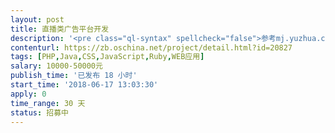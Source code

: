 ```yaml
---                
layout: post       
title: 直播类广告平台开发           
description: '<pre class="ql-syntax" spellcheck="false">参考mj.yuzhua.com，www.wajxw.com，www.hongks.com</br>要求能读取相关平台粉丝量，最近播放次数，转发次数等，</br>工期一个月以内，分原型/修改两个阶段</br></pre><p><br></p>'     
contenturl: https://zb.oschina.net/project/detail.html?id=20827      
tags: [PHP,Java,CSS,JavaScript,Ruby,WEB应用]            
salary: 10000-50000元          
publish_time: '已发布 18 小时'         
start_time: '2018-06-17 13:03:30'           
apply: 0                   
time_range: 30 天              
status: 招募中                  
---                 
```

